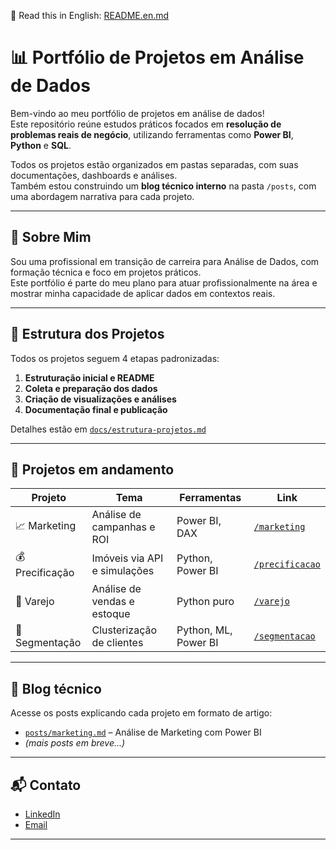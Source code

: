 📄 Read this in English: [README.en.md](./README.en.md)


# 📊 Portfólio de Projetos em Análise de Dados

Bem-vindo ao meu portfólio de projetos em análise de dados!  
Este repositório reúne estudos práticos focados em **resolução de problemas reais de negócio**, utilizando ferramentas como **Power BI**, **Python** e **SQL**.

Todos os projetos estão organizados em pastas separadas, com suas documentações, dashboards e análises.  
Também estou construindo um **blog técnico interno** na pasta `/posts`, com uma abordagem narrativa para cada projeto.

---

## 🧠 Sobre Mim

Sou uma profissional em transição de carreira para Análise de Dados, com formação técnica e foco em projetos práticos.  
Este portfólio é parte do meu plano para atuar profissionalmente na área e mostrar minha capacidade de aplicar dados em contextos reais.

---

## 📁 Estrutura dos Projetos

Todos os projetos seguem 4 etapas padronizadas:

1. **Estruturação inicial e README**
2. **Coleta e preparação dos dados**
3. **Criação de visualizações e análises**
4. **Documentação final e publicação**

Detalhes estão em [`docs/estrutura-projetos.md`](./docs/estrutura-projetos.md)

---

## 📂 Projetos em andamento

| Projeto | Tema | Ferramentas | Link |
|--------|------|-------------|------|
| 📈 Marketing | Análise de campanhas e ROI | Power BI, DAX | [`/marketing`](./marketing) |
| 💰 Precificação | Imóveis via API e simulações | Python, Power BI | [`/precificacao`](./precificacao) |
| 🛒 Varejo | Análise de vendas e estoque | Python puro | [`/varejo`](./varejo) |
| 👥 Segmentação | Clusterização de clientes | Python, ML, Power BI | [`/segmentacao`](./segmentacao) |

---

## 📝 Blog técnico

Acesse os posts explicando cada projeto em formato de artigo:

- [`posts/marketing.md`](./posts/marketing.md) – Análise de Marketing com Power BI
- *(mais posts em breve...)*

---

## 📬 Contato

- [LinkedIn](https://www.linkedin.com/in/patricia-iaczinski/)
- [Email](patricia.iaczinski@gmail.com)

---
